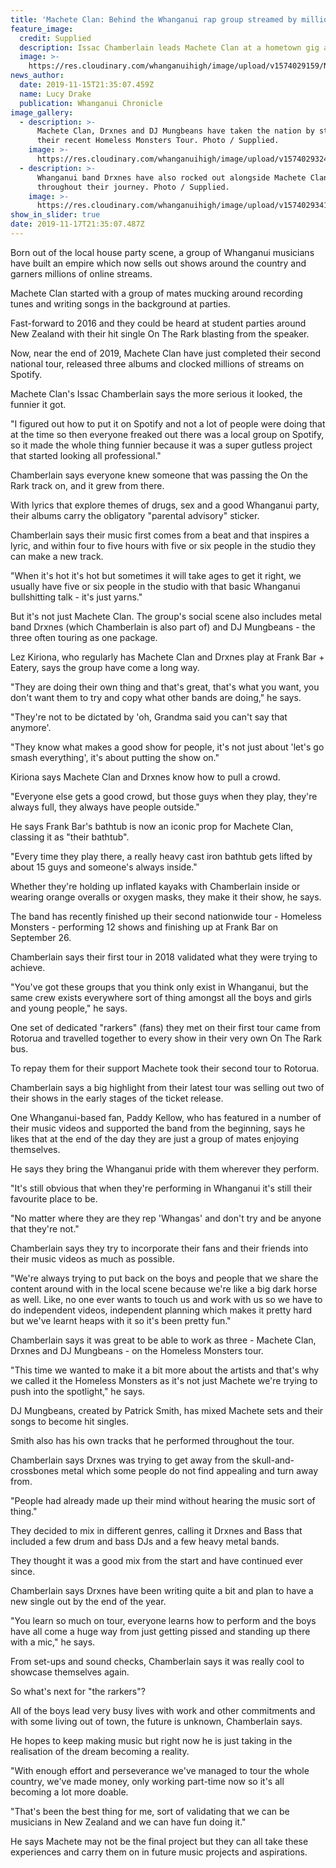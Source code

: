 ```yaml
---
title: 'Machete Clan: Behind the Whanganui rap group streamed by millions'
feature_image:
  credit: Supplied
  description: Issac Chamberlain leads Machete Clan at a hometown gig at Frank Bar
  image: >-
    https://res.cloudinary.com/whanganuihigh/image/upload/v1574029159/News/Chron_16.11.19.Machete_Clan.jpg
news_author:
  date: 2019-11-15T21:35:07.459Z
  name: Lucy Drake
  publication: Whanganui Chronicle
image_gallery:
  - description: >-
      Machete Clan, Drxnes and DJ Mungbeans have taken the nation by storm with
      their recent Homeless Monsters Tour. Photo / Supplied.
    image: >-
      https://res.cloudinary.com/whanganuihigh/image/upload/v1574029324/News/Chron_16.11.19._Machete.Drnxes.DJ_Mungbeans..jpg
  - description: >-
      Whanganui band Drxnes have also rocked out alongside Machete Clan
      throughout their journey. Photo / Supplied.
    image: >-
      https://res.cloudinary.com/whanganuihigh/image/upload/v1574029341/News/Chron_16.11.19.Drxnes..jpg
show_in_slider: true
date: 2019-11-17T21:35:07.487Z
---
```

Born out of the local house party scene, a group of Whanganui musicians have built an empire which now sells out shows around the country and garners millions of online streams.

Machete Clan started with a group of mates mucking around recording tunes and writing songs in the background at parties.

Fast-forward to 2016 and they could be heard at student parties around New Zealand with their hit single On The Rark blasting from the speaker.

Now, near the end of 2019, Machete Clan have just completed their second national tour, released three albums and clocked millions of streams on Spotify.

Machete Clan's Issac Chamberlain says the more serious it looked, the funnier it got.

"I figured out how to put it on Spotify and not a lot of people were doing that at the time so then everyone freaked out there was a local group on Spotify, so it made the whole thing funnier because it was a super gutless project that started looking all professional."

Chamberlain says everyone knew someone that was passing the On the Rark track on, and it grew from there.

With lyrics that explore themes of drugs, sex and a good Whanganui party, their albums carry the obligatory "parental advisory" sticker.

Chamberlain says their music first comes from a beat and that inspires a lyric, and within four to five hours with five or six people in the studio they can make a new track.

"When it's hot it's hot but sometimes it will take ages to get it right, we usually have five or six people in the studio with that basic Whanganui bullshitting talk - it's just yarns."

But it's not just Machete Clan. The group's social scene also includes metal band Drxnes (which Chamberlain is also part of) and DJ Mungbeans - the three often touring as one package.

Lez Kiriona, who regularly has Machete Clan and Drxnes play at Frank Bar + Eatery, says the group have come a long way.

"They are doing their own thing and that's great, that's what you want, you don't want them to try and copy what other bands are doing," he says.

"They're not to be dictated by 'oh, Grandma said you can't say that anymore'.

"They know what makes a good show for people, it's not just about 'let's go smash everything', it's about putting the show on."

Kiriona says Machete Clan and Drxnes know how to pull a crowd.

"Everyone else gets a good crowd, but those guys when they play, they're always full, they always have people outside."

He says Frank Bar's bathtub is now an iconic prop for Machete Clan, classing it as "their bathtub".

"Every time they play there, a really heavy cast iron bathtub gets lifted by about 15 guys and someone's always inside."

Whether they're holding up inflated kayaks with Chamberlain inside or wearing orange overalls or oxygen masks, they make it their show, he says.

The band has recently finished up their second nationwide tour - Homeless Monsters - performing 12 shows and finishing up at Frank Bar on September 26.

Chamberlain says their first tour in 2018 validated what they were trying to achieve.

"You've got these groups that you think only exist in Whanganui, but the same crew exists everywhere sort of thing amongst all the boys and girls and young people," he says.

One set of dedicated "rarkers" (fans) they met on their first tour came from Rotorua and travelled together to every show in their very own On The Rark bus.

To repay them for their support Machete took their second tour to Rotorua.

Chamberlain says a big highlight from their latest tour was selling out two of their shows in the early stages of the ticket release.

One Whanganui-based fan, Paddy Kellow, who has featured in a number of their music videos and supported the band from the beginning, says he likes that at the end of the day they are just a group of mates enjoying themselves.

He says they bring the Whanganui pride with them wherever they perform.

"It's still obvious that when they're performing in Whanganui it's still their favourite place to be.

"No matter where they are they rep 'Whangas' and don't try and be anyone that they're not."

Chamberlain says they try to incorporate their fans and their friends into their music videos as much as possible.

"We're always trying to put back on the boys and people that we share the content around with in the local scene because we're like a big dark horse as well. Like, no one ever wants to touch us and work with us so we have to do independent videos, independent planning which makes it pretty hard but we've learnt heaps with it so it's been pretty fun."

Chamberlain says it was great to be able to work as three - Machete Clan, Drxnes and DJ Mungbeans - on the Homeless Monsters tour.

"This time we wanted to make it a bit more about the artists and that's why we called it the Homeless Monsters as it's not just Machete we're trying to push into the spotlight," he says.

DJ Mungbeans, created by Patrick Smith, has mixed Machete sets and their songs to become hit singles.

Smith also has his own tracks that he performed throughout the tour.

Chamberlain says Drxnes was trying to get away from the skull-and-crossbones metal which some people do not find appealing and turn away from.

"People had already made up their mind without hearing the music sort of thing."

They decided to mix in different genres, calling it Drxnes and Bass that included a few drum and bass DJs and a few heavy metal bands.

They thought it was a good mix from the start and have continued ever since.

Chamberlain says Drxnes have been writing quite a bit and plan to have a new single out by the end of the year.

"You learn so much on tour, everyone learns how to perform and the boys have all come a huge way from just getting pissed and standing up there with a mic," he says.

From set-ups and sound checks, Chamberlain says it was really cool to showcase themselves again.

So what's next for "the rarkers"?

All of the boys lead very busy lives with work and other commitments and with some living out of town, the future is unknown, Chamberlain says.

He hopes to keep making music but right now he is just taking in the realisation of the dream becoming a reality.

"With enough effort and perseverance we've managed to tour the whole country, we've made money, only working part-time now so it's all becoming a lot more doable.

"That's been the best thing for me, sort of validating that we can be musicians in New Zealand and we can have fun doing it."

He says Machete may not be the final project but they can all take these experiences and carry them on in future music projects and aspirations.
